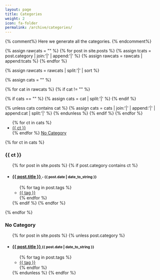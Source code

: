 ```yaml
---
layout: page
title: Categories
weight: 2
icon: fa-folder
permalink: /archive/categories/
---
```

{% comment%}
Here we generate all the categories.
{% endcomment%}

{% assign rawcats = "" %}
{% for post in site.posts %}
{% assign tcats = post.category | join:'|' | append:'|' %}
{% assign rawcats = rawcats | append:tcats %}
{% endfor %}

{% assign rawcats = rawcats | split:'|' | sort %}

{% assign cats = "" %}

{% for cat in rawcats %}
{% if cat != "" %}

{% if cats == "" %}
{% assign cats = cat | split:'|' %}
{% endif %}

{% unless cats contains cat %}
{% assign cats = cats | join:'|' | append:'|' | append:cat | split:'|' %}
{% endunless %}
{% endif %}
{% endfor %}

<div class="posts">
<ul class="list-inline">
{% for ct in cats %}
<li><a href="#{{ ct | slugify }}" class="label label-default"> {{ ct }} </a></li>
{% endfor %}
<a href="#no-category" class="label label-default"> No Category </a>
</ul>

{% for ct in cats %}
<h3 id="{{ ct | slugify }}"><i class="fa fa-folder-open" aria-hidden="true"></i> {{ ct }}</h3>
<ul>
  {% for post in site.posts %}
  {% if post.category contains ct %}
  <li>
    <h4>
      <a href="{{ post.url }}">
        {{ post.title }}
      </a>
      <small> - {{ post.date | date_to_string }}</small>
    </h4>
    <span>
      <ul class="list-inline">
      {% for tag in post.tags %}
        <li><a class="label label-default" href="/archive/tags/#{{ tag | slugify }}"><i class="fa fa-tag" aria-hidden="true"></i> {{ tag }}</a></li>
      {% endfor %}
      </ul>
    </span>
  </li>
  {% endif %}
  {% endfor %}
</ul>
{% endfor %}

<h3 id="no-category"><i class="fa fa-folder-open" aria-hidden="true"></i> No Category</h3>
<ul>
  {% for post in site.posts %}
  {% unless post.category %}
  <li>
    <h4>
      <a href="{{ post.url }}">
        {{ post.title }}
      </a>
      <small>{{ post.date | date_to_string }}</small>
    </h4>
    <span>
      <ul class="list-inline">
      {% for tag in post.tags %}
        <li><a class="label label-default" href="/archive/tags/#{{ tag | slugify }}"><i class="fa fa-tag" aria-hidden="true"></i> {{ tag }}</a></li>
      {% endfor %}
      </ul>
    </span>
  </li>
  {% endunless %}
  {% endfor %}
</ul>

</div>
